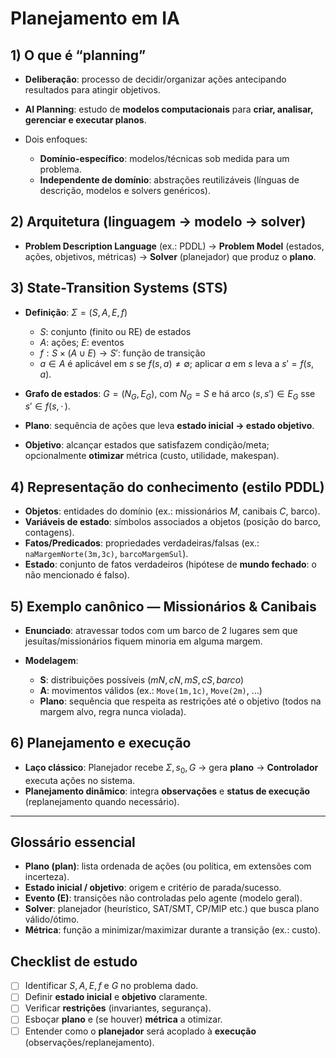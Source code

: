 # Planejamento em IA

## 1) O que é “planning”

* **Deliberação**: processo de decidir/organizar ações antecipando resultados para atingir objetivos.
* **AI Planning**: estudo de **modelos computacionais** para **criar, analisar, gerenciar e executar planos**.
* Dois enfoques:

  * **Domínio-específico**: modelos/técnicas sob medida para um problema.
  * **Independente de domínio**: abstrações reutilizáveis (línguas de descrição, modelos e solvers genéricos).

## 2) Arquitetura (linguagem → modelo → solver)

* **Problem Description Language** (ex.: PDDL) → **Problem Model** (estados, ações, objetivos, métricas) → **Solver** (planejador) que produz o **plano**.

## 3) State-Transition Systems (STS)

* **Definição**: $\Sigma=(S,A,E,f)$

  * $S$: conjunto (finito ou RE) de estados
  * $A$: ações; $E$: eventos
  * $f: S\times(A\cup E)\to S'$: função de transição
  * $a\in A$ é aplicável em $s$ se $f(s,a)\neq \emptyset$; aplicar $a$ em $s$ leva a $s' = f(s,a)$.
* **Grafo de estados**: $G=(N_G,E_G)$, com $N_G=S$ e há arco $(s,s')\in E_G$ sse $s'\in f(s,\,\cdot\,)$.
* **Plano**: sequência de ações que leva **estado inicial → estado objetivo**.
* **Objetivo**: alcançar estados que satisfazem condição/meta; opcionalmente **otimizar** métrica (custo, utilidade, makespan).

## 4) Representação do conhecimento (estilo PDDL)

* **Objetos**: entidades do domínio (ex.: missionários $M$, canibais $C$, barco).
* **Variáveis de estado**: símbolos associados a objetos (posição do barco, contagens).
* **Fatos/Predicados**: propriedades verdadeiras/falsas (ex.: `naMargemNorte(3m,3c)`, `barcoMargemSul`).
* **Estado**: conjunto de fatos verdadeiros (hipótese de **mundo fechado**: o não mencionado é falso).

## 5) Exemplo canônico — Missionários & Canibais

* **Enunciado**: atravessar todos com um barco de 2 lugares sem que jesuítas/missionários fiquem minoria em alguma margem.
* **Modelagem**:

  * **S**: distribuições possíveis $(mN, cN, mS, cS, barco)$
  * **A**: movimentos válidos (ex.: `Move(1m,1c)`, `Move(2m)`, …)
  * **Plano**: sequência que respeita as restrições até o objetivo (todos na margem alvo, regra nunca violada).

## 6) Planejamento e execução

* **Laço clássico**: Planejador recebe $\Sigma, s_0, G$ → gera **plano** → **Controlador** executa ações no sistema.
* **Planejamento dinâmico**: integra **observações** e **status de execução** (replanejamento quando necessário).

---

## Glossário essencial

* **Plano (plan)**: lista ordenada de ações (ou política, em extensões com incerteza).
* **Estado inicial / objetivo**: origem e critério de parada/sucesso.
* **Evento (E)**: transições não controladas pelo agente (modelo geral).
* **Solver**: planejador (heurístico, SAT/SMT, CP/MIP etc.) que busca plano válido/ótimo.
* **Métrica**: função a minimizar/maximizar durante a transição (ex.: custo).

## Checklist de estudo

* [ ] Identificar $S, A, E, f$ e $G$ no problema dado.
* [ ] Definir **estado inicial** e **objetivo** claramente.
* [ ] Verificar **restrições** (invariantes, segurança).
* [ ] Esboçar **plano** e (se houver) **métrica** a otimizar.
* [ ] Entender como o **planejador** será acoplado à **execução** (observações/replanejamento).
